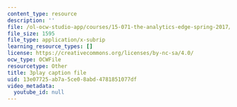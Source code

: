 ```yaml
---
content_type: resource
description: ''
file: /ol-ocw-studio-app/courses/15-071-the-analytics-edge-spring-2017/13e07725ab7a5ce08abd4781851077df_va-mL-_jui4.vtt
file_size: 1595
file_type: application/x-subrip
learning_resource_types: []
license: https://creativecommons.org/licenses/by-nc-sa/4.0/
ocw_type: OCWFile
resourcetype: Other
title: 3play caption file
uid: 13e07725-ab7a-5ce0-8abd-4781851077df
video_metadata:
  youtube_id: null
---
```


